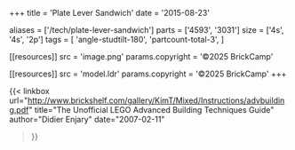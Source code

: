 +++
title = 'Plate Lever Sandwich'
date  = '2015-08-23'

aliases = ['/tech/plate-lever-sandwich']
parts = ['4593', '3031']
size  = ['4s', '4s', '2p']
tags  = [
  'angle-studtilt-180',
  'partcount-total-3',
]

[[resources]]
src              = 'image.png'
params.copyright = '©2025 BrickCamp'

[[resources]]
src              = 'model.ldr'
params.copyright = '©2025 BrickCamp'
+++

{{< linkbox
    url="http://www.brickshelf.com/gallery/KimT/Mixed/Instructions/advbuilding.pdf"
    title="The Unofficial LEGO Advanced Building Techniques Guide"
    author="Didier Enjary"
    date="2007-02-11"
>}}
